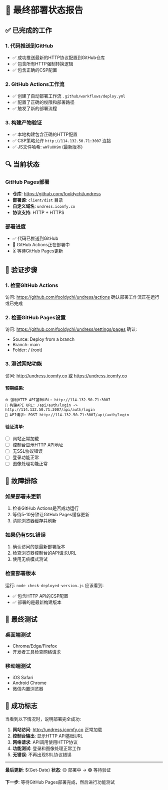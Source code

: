# 🚀 最终部署状态报告

## ✅ 已完成的工作

### 1. 代码推送到GitHub
- ✅ 成功推送最新的HTTP协议配置到GitHub仓库
- ✅ 包含所有HTTP强制转换逻辑
- ✅ 包含正确的CSP配置

### 2. GitHub Actions工作流
- ✅ 创建了自动部署工作流 `.github/workflows/deploy.yml`
- ✅ 配置了正确的权限和部署路径
- ✅ 触发了新的部署流程

### 3. 构建产物验证
- ✅ 本地构建包含正确的HTTP配置
- ✅ CSP策略允许 `http://114.132.50.71:3007` 连接
- ✅ JS文件哈希: `wW7uOK9m` (最新版本)

## 🔍 当前状态

### GitHub Pages部署
- **仓库**: https://github.com/fooldychi/undress
- **部署源**: `client/dist` 目录
- **自定义域名**: `undress.icomfy.co`
- **协议支持**: HTTP + HTTPS

### 部署进度
- ✅ 代码已推送到GitHub
- 🔄 GitHub Actions正在部署中
- ⏳ 等待GitHub Pages更新

## 🧪 验证步骤

### 1. 检查GitHub Actions
访问: https://github.com/fooldychi/undress/actions
确认部署工作流正在运行或已完成

### 2. 检查GitHub Pages设置
访问: https://github.com/fooldychi/undress/settings/pages
确认:
- Source: Deploy from a branch
- Branch: main
- Folder: / (root)

### 3. 测试网站功能
访问: http://undress.icomfy.co 或 https://undress.icomfy.co

#### 预期结果:
```
🌐 强制HTTP API基础URL: http://114.132.50.71:3007
🔗 构建API URL: /api/auth/login -> http://114.132.50.71:3007/api/auth/login
🚀 API请求: POST http://114.132.50.71:3007/api/auth/login
```

#### 验证清单:
- [ ] 网站正常加载
- [ ] 控制台显示HTTP API地址
- [ ] 无SSL协议错误
- [ ] 登录功能正常
- [ ] 图像处理功能正常

## 🔧 故障排除

### 如果部署未更新
1. 检查GitHub Actions是否成功运行
2. 等待5-10分钟让GitHub Pages缓存更新
3. 清除浏览器缓存并刷新

### 如果仍有SSL错误
1. 确认访问的是最新部署版本
2. 检查浏览器控制台的API请求URL
3. 使用无痕模式测试

### 检查部署版本
运行: `node check-deployed-version.js`
应该看到:
- ✅ 包含HTTP API的CSP配置
- ✅ 部署的是最新构建版本

## 📱 最终测试

### 桌面端测试
- Chrome/Edge/Firefox
- 开发者工具检查网络请求

### 移动端测试
- iOS Safari
- Android Chrome
- 微信内置浏览器

## 🎯 成功标志

当看到以下情况时，说明部署完全成功:

1. **网站访问**: http://undress.icomfy.co 正常加载
2. **控制台输出**: 显示HTTP API基础URL
3. **网络请求**: API调用使用HTTP协议
4. **功能测试**: 登录和图像处理正常工作
5. **无错误**: 不再出现SSL协议错误

---

**最后更新**: $(Get-Date)
**状态**: 🟡 部署中 → 🟢 等待验证

**下一步**: 等待GitHub Pages部署完成，然后进行功能测试
